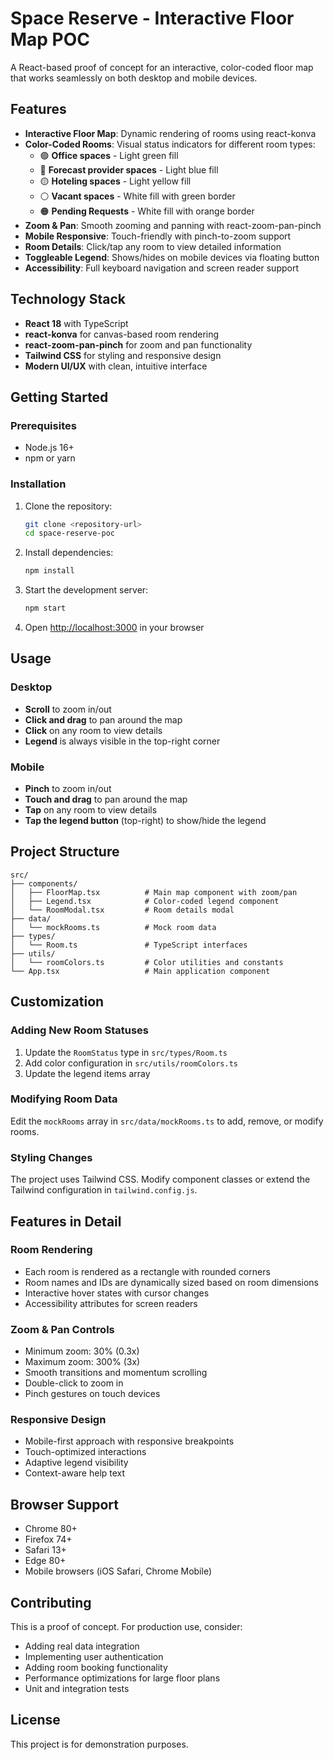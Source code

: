 # Space Reserve - Interactive Floor Map POC

A React-based proof of concept for an interactive, color-coded floor map that works seamlessly on both desktop and mobile devices.

## Features

- **Interactive Floor Map**: Dynamic rendering of rooms using react-konva
- **Color-Coded Rooms**: Visual status indicators for different room types:
  - 🟢 **Office spaces** - Light green fill
  - 🔵 **Forecast provider spaces** - Light blue fill  
  - 🟡 **Hoteling spaces** - Light yellow fill
  - ⚪ **Vacant spaces** - White fill with green border
  - 🟠 **Pending Requests** - White fill with orange border
- **Zoom & Pan**: Smooth zooming and panning with react-zoom-pan-pinch
- **Mobile Responsive**: Touch-friendly with pinch-to-zoom support
- **Room Details**: Click/tap any room to view detailed information
- **Toggleable Legend**: Shows/hides on mobile devices via floating button
- **Accessibility**: Full keyboard navigation and screen reader support

## Technology Stack

- **React 18** with TypeScript
- **react-konva** for canvas-based room rendering
- **react-zoom-pan-pinch** for zoom and pan functionality
- **Tailwind CSS** for styling and responsive design
- **Modern UI/UX** with clean, intuitive interface

## Getting Started

### Prerequisites
- Node.js 16+ 
- npm or yarn

### Installation

1. Clone the repository:
   ```bash
   git clone <repository-url>
   cd space-reserve-poc
   ```

2. Install dependencies:
   ```bash
   npm install
   ```

3. Start the development server:
   ```bash
   npm start
   ```

4. Open [http://localhost:3000](http://localhost:3000) in your browser

## Usage

### Desktop
- **Scroll** to zoom in/out
- **Click and drag** to pan around the map
- **Click** on any room to view details
- **Legend** is always visible in the top-right corner

### Mobile
- **Pinch** to zoom in/out
- **Touch and drag** to pan around the map
- **Tap** on any room to view details
- **Tap the legend button** (top-right) to show/hide the legend

## Project Structure

```
src/
├── components/
│   ├── FloorMap.tsx          # Main map component with zoom/pan
│   ├── Legend.tsx            # Color-coded legend component
│   └── RoomModal.tsx         # Room details modal
├── data/
│   └── mockRooms.ts          # Mock room data
├── types/
│   └── Room.ts               # TypeScript interfaces
├── utils/
│   └── roomColors.ts         # Color utilities and constants
└── App.tsx                   # Main application component
```

## Customization

### Adding New Room Statuses
1. Update the `RoomStatus` type in `src/types/Room.ts`
2. Add color configuration in `src/utils/roomColors.ts`
3. Update the legend items array

### Modifying Room Data
Edit the `mockRooms` array in `src/data/mockRooms.ts` to add, remove, or modify rooms.

### Styling Changes
The project uses Tailwind CSS. Modify component classes or extend the Tailwind configuration in `tailwind.config.js`.

## Features in Detail

### Room Rendering
- Each room is rendered as a rectangle with rounded corners
- Room names and IDs are dynamically sized based on room dimensions
- Interactive hover states with cursor changes
- Accessibility attributes for screen readers

### Zoom & Pan Controls
- Minimum zoom: 30% (0.3x)
- Maximum zoom: 300% (3x)
- Smooth transitions and momentum scrolling
- Double-click to zoom in
- Pinch gestures on touch devices

### Responsive Design
- Mobile-first approach with responsive breakpoints
- Touch-optimized interactions
- Adaptive legend visibility
- Context-aware help text

## Browser Support

- Chrome 80+
- Firefox 74+
- Safari 13+
- Edge 80+
- Mobile browsers (iOS Safari, Chrome Mobile)

## Contributing

This is a proof of concept. For production use, consider:
- Adding real data integration
- Implementing user authentication
- Adding room booking functionality  
- Performance optimizations for large floor plans
- Unit and integration tests

## License

This project is for demonstration purposes.
